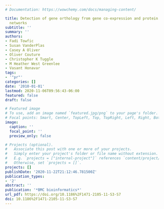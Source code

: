 ```yaml
---
# Documentation: https://wowchemy.com/docs/managing-content/

title: Detection of gene orthology from gene co-expression and protein interaction
  networks
subtitle: ''
summary: ''
authors:
- Fadi Towfic
- Susan VanderPlas
- Casey A Oliver
- Oliver Couture
- Christopher K Tuggle
- M Heather West Greenlee
- Vasant Honavar
tags:
- '"pr"'
categories: []
date: '2010-01-01'
lastmod: 2020-11-06T09:56:43-06:00
featured: false
draft: false

# Featured image
# To use, add an image named `featured.jpg/png` to your page's folder.
# Focal points: Smart, Center, TopLeft, Top, TopRight, Left, Right, BottomLeft, Bottom, BottomRight.
image:
  caption: ''
  focal_point: ''
  preview_only: false

# Projects (optional).
#   Associate this post with one or more of your projects.
#   Simply enter your project's folder or file name without extension.
#   E.g. `projects = ["internal-project"]` references `content/project/deep-learning/index.md`.
#   Otherwise, set `projects = []`.
projects: []
publishDate: '2020-11-22T21:12:46.781500Z'
publication_types:
- '2'
abstract: ''
publication: '*BMC bioinformatics*'
url_pdf: https://doi.org/10.1186%2F1471-2105-11-S3-S7
doi: 10.1186%2F1471-2105-11-S3-S7
---
```

